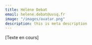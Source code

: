 ```yaml
---
title: Hélène Debat
email: helene.debat@uvsq.fr
image: "/images/avatar.png"
description: this is meta description
---
```


<div align="left">[Texte en cours]</div>
